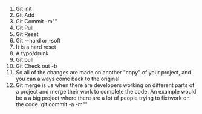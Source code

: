 1. Git init
2. Git Add
3. Git Commit -m""
4. Git Pull
5. Git Reset <file path>
6. Git --hard or -soft
7. It is a hard reset
8. A typo/drunk
9. Git pull
10. Git Check out -b
11. So all of the changes are made on another "copy" of your project, and you can always come back to the original.
12. Git merge is us when there are developers working on different parts of a project and merge their work to complete the code. An example would be a a big project where there are a lot of people trying to fix/work on the code.
git commit -a -m""

